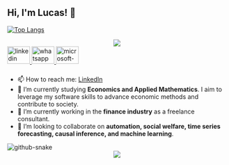 ## Hi, I'm Lucas! 👋  
[![Top Langs](https://github-readme-stats.vercel.app/api/top-langs/?username=Andrade020&layout=compact&hide=jupyter%20notebook&langs_count=80)](https://github.com/Andrade020)  

<div align="center">
  <img src="https://profile-counter.glitch.me/Andrade020/count.svg?"  />
</div>


<div align="left">
  <a href="https://www.linkedin.com/in/lucas-rafael-de-andrade/" target="_blank">
    <img src="https://raw.githubusercontent.com/maurodesouza/profile-readme-generator/master/src/assets/icons/social/linkedin/default.svg" width="52" height="40" alt="linkedin logo"  />
  </a>
  <a href="https://wa.me/5521975056123" target="_blank">
    <img src="https://raw.githubusercontent.com/maurodesouza/profile-readme-generator/master/src/assets/icons/social/whatsapp/default.svg" width="52" height="40" alt="whatsapp logo"  />
  </a>
  <a href="mailto:lucas_r_andrade@outlook.com" target="_blank">
    <img src="https://raw.githubusercontent.com/maurodesouza/profile-readme-generator/master/src/assets/icons/social/microsoft-outlook/default.svg" width="52" height="40" alt="microsoft-outlook logo"  />
  </a>
</div>

###

- 📫 How to reach me: [LinkedIn](https://www.linkedin.com/in/lucas-rafael-de-andrade/)  
- 🌱 I’m currently studying **Economics and Applied Mathematics**. I aim to leverage my software skills to advance economic methods and contribute to society.  
- 🔭 I’m currently working in the **finance industry** as a freelance consultant.  
- 👯 I’m looking to collaborate on **automation, social welfare, time series forecasting, causal inference, and machine learning**.  

<!--
**Andrade020/Andrade020** is a ✨ _special_ ✨ repository because its `README.md` (this file) appears on your GitHub profile.

Here are some ideas to get you started:


...

- 🤔 I’m looking for help with ...
- 💬 Ask me about ...

- 😄 Pronouns: ...
- ⚡ Fun fact: ...
-->
<picture>
  <source media="(prefers-color-scheme: dark)" srcset="https://raw.githubusercontent.com/Andrade020/Andrade020/output/github-snake-dark.svg" />
  <source media="(prefers-color-scheme: light)" srcset="https://raw.githubusercontent.com/Andrade020/Andrade020/output/github-snake.svg" />
  <img alt="github-snake" src="https://raw.githubusercontent.com/tobiasmeyhoefer/tobiasmeyhoefer/output/github-snake.svg" />
</picture>


<div align="center">
  <img src="https://profile-counter.glitch.me/Andrade020/count.svg?"  />
</div>

###
